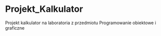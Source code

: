 # Projekt_Kalkulator
Projekt kalkulator na laboratoria z przedmiotu Programowanie obiektowe i graficzne
